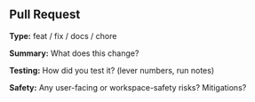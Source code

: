 ## Pull Request

**Type:** feat / fix / docs / chore

**Summary:** What does this change?

**Testing:** How did you test it? (lever numbers, run notes)

**Safety:** Any user-facing or workspace-safety risks? Mitigations?
